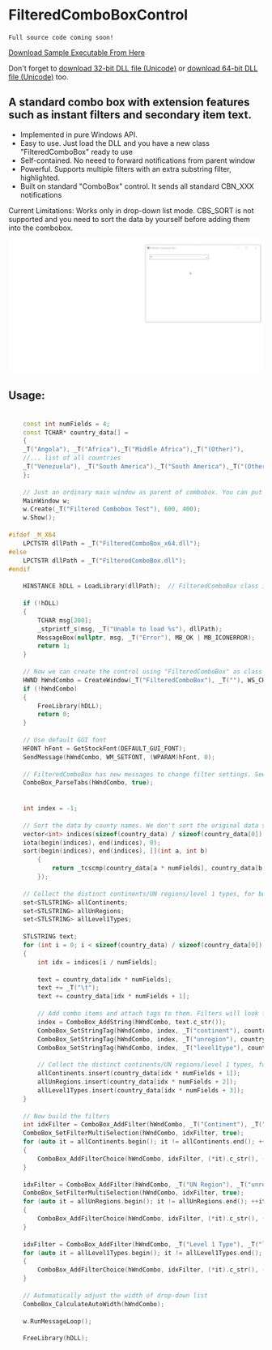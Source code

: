# FilteredComboBoxControl
```
Full source code coming soon!
```

[Download Sample Executable From Here](https://github.com/huxia1124/FilteredComboBoxControl/raw/master/bin/FilteredComboBoxControl.exe)

Don't forget to [download 32-bit DLL file (Unicode)](https://github.com/huxia1124/FilteredComboBoxControl/raw/master/bin/FilteredComboBox.dll) or [download 64-bit DLL file (Unicode)](https://github.com/huxia1124/FilteredComboBoxControl/raw/master/bin/FilteredComboBox_x64.dll) too.

## A standard combo box with extension features such as instant filters and secondary item text.

- Implemented in pure Windows API.
- Easy to use. Just load the DLL and you have a new class "FilteredComboBox" ready to use
- Self-contained. No neeed to forward notifications from parent window
- Powerful. Supports multiple filters with an extra substring filter, highlighted.
- Built on standard "ComboBox" control. It sends all standard CBN_XXX notifications

Current Limitations: Works only in drop-down list mode.  CBS_SORT is not supported and you need to sort the data by yourself before adding them into the combobox.



![screenshot](https://github.com/huxia1124/FilteredComboBoxControl/blob/master/FilteredComboBoxControl/FilteredComboBox.gif)


## Usage:
```c++

    const int numFields = 4;
    const TCHAR* country_data[] =
    {
    _T("Angola"), _T("Africa"),_T("Middle Africa"),_T("(Other)"),
    //... list of all countries
    _T("Venezuela"), _T("South America"),_T("South America"),_T("(Other)")
    };

	// Just an ordinary main window as parent of combobox. You can put the combobox in any parent window.
	MainWindow w;
	w.Create(_T("Filtered Combobox Test"), 600, 400);
	w.Show();

#ifdef _M_X64
	LPCTSTR dllPath = _T("FilteredComboBox_x64.dll");
#else
	LPCTSTR dllPath = _T("FilteredComboBox.dll");
#endif

	HINSTANCE hDLL = LoadLibrary(dllPath);  // FilteredComboBox class is registered if dll is loaded successfully

	if (!hDLL)
	{
		TCHAR msg[200];
		_stprintf_s(msg, _T("Unable to load %s"), dllPath);
		MessageBox(nullptr, msg, _T("Error"), MB_OK | MB_ICONERROR);
		return 1;
	}

	// Now we can create the control using "FilteredComboBox" as class name
	HWND hWndCombo = CreateWindow(_T("FilteredComboBox"), _T(""), WS_CHILD | WS_VISIBLE | WS_TABSTOP | CBS_DROPDOWNLIST | CBS_OWNERDRAWFIXED | WS_VSCROLL, 20, 60, 300, 80, w.GetHWnd(), (HMENU)1322, nullptr, nullptr);
	if (!hWndCombo)
	{
		FreeLibrary(hDLL);
		return 0;
	}

	// Use default GUI font
	HFONT hFont = GetStockFont(DEFAULT_GUI_FONT);
	SendMessage(hWndCombo, WM_SETFONT, (WPARAM)hFont, 0);

	// FilteredComboBox has new messages to change filter settings. See FilteredComboBox.h
	ComboBox_ParseTabs(hWndCombo, true);


	int index = -1;

	// Sort the data by county names. We don't sort the original data set but store sorted indices.
	vector<int> indices(sizeof(country_data) / sizeof(country_data[0]) / numFields);
	iota(begin(indices), end(indices), 0);
	sort(begin(indices), end(indices), [](int a, int b)
		{
			return _tcscmp(country_data[a * numFields], country_data[b * numFields]) < 0;
		});

	// Collect the distinct continents/UN regions/level 1 types, for building filter options later.
	set<STLSTRING> allContinents;
	set<STLSTRING> allUnRegions;
	set<STLSTRING> allLevel1Types;

	STLSTRING text;
	for (int i = 0; i < sizeof(country_data) / sizeof(country_data[0]); i += numFields)
	{
		int idx = indices[i / numFields];

		text = country_data[idx * numFields];
		text += _T("\t");
		text += country_data[idx * numFields + 1];

		// Add combo items and attach tags to them. Filters will look for the tags.
		index = ComboBox_AddString(hWndCombo, text.c_str());
		ComboBox_SetStringTag(hWndCombo, index, _T("continent"), country_data[idx * numFields + 1]);
		ComboBox_SetStringTag(hWndCombo, index, _T("unregion"), country_data[idx * numFields + 2]);
		ComboBox_SetStringTag(hWndCombo, index, _T("level1type"), country_data[idx * numFields + 3]);

		// Collect the distinct continents/UN regions/level 1 types, for building filter options later.
		allContinents.insert(country_data[idx * numFields + 1]);
		allUnRegions.insert(country_data[idx * numFields + 2]);
		allLevel1Types.insert(country_data[idx * numFields + 3]);
	}

	// Now build the filters
	int idxFilter = ComboBox_AddFilter(hWndCombo, _T("Continent"), _T("continent"));
	ComboBox_SetFilterMultiSelection(hWndCombo, idxFilter, true);
	for (auto it = allContinents.begin(); it != allContinents.end(); ++it)
	{
		ComboBox_AddFilterChoice(hWndCombo, idxFilter, (*it).c_str(), (*it).c_str());
	}

	idxFilter = ComboBox_AddFilter(hWndCombo, _T("UN Region"), _T("unregion"));
	ComboBox_SetFilterMultiSelection(hWndCombo, idxFilter, true);
	for (auto it = allUnRegions.begin(); it != allUnRegions.end(); ++it)
	{
		ComboBox_AddFilterChoice(hWndCombo, idxFilter, (*it).c_str(), (*it).c_str());
	}

	idxFilter = ComboBox_AddFilter(hWndCombo, _T("Level 1 Type"), _T("level1type"));
	for (auto it = allLevel1Types.begin(); it != allLevel1Types.end(); ++it)
	{
		ComboBox_AddFilterChoice(hWndCombo, idxFilter, (*it).c_str(), (*it).c_str());
	}

	// Automatically adjust the width of drop-down list
	ComboBox_CalculateAutoWidth(hWndCombo);

	w.RunMessageLoop();

	FreeLibrary(hDLL);
```
